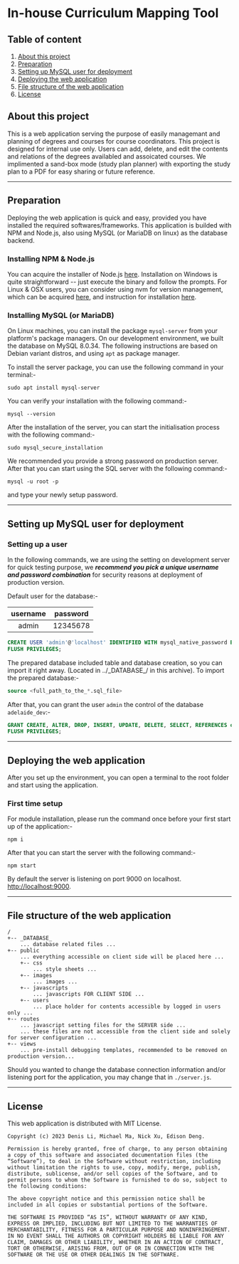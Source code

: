 # In-house Curriculum Mapping Tool

## Table of content

1. [About this project](#about)
2. [Preparation](#preparation)
3. [Setting up MySQL user for deployment](#setting-up-mysql-user-for-deployment)
4. [Deploying the web application](#deploying-the-web-application)
5. [File structure of the web application](#file-structure-of-the-web-application)
6. [License](#license)

## About this project <a name="about"></a>

This is a web application serving the purpose of easily managemant and planning of degrees and courses for course coordinators.
This project is designed for internal use only.
Users can add, delete, and edit the contents and relations of the degrees availabled and assoicated courses.
We implimented a sand-box mode (study plan planner) with exporting the study plan to a PDF for easy sharing or future reference.

---

## Preparation

Deploying the web application is quick and easy, provided you have installed the required softwares/frameworks.
This application is builded with NPM and Node.js, also using MySQL (or MariaDB on linux) as the database backend.

### Installing NPM & Node.js

You can acquire the installer of Node.js [here](https://nodejs.org/en/download). Installation on Windows is quite straightforward -- just execute the binary and follow the prompts. For Linux & OSX users, you can consider using nvm for version management, which can be acquired [here](https://github.com/nvm-sh/nvm), and instruction for installation [here](https://github.com/nvm-sh/nvm#installing-and-updating).

### Installing MySQL (or MariaDB)

On Linux machines, you can install the package `mysql-server` from your platform's package managers. On our development environment, we built the database on MySQL 8.0.34. The following instructions are based on Debian variant distros, and using `apt` as package manager.

To install the server package, you can use the following command in your terminal:-

```text
sudo apt install mysql-server
```

You can verify your installation with the following command:-

```text
mysql --version
```

After the installation of the server, you can start the initialisation process with the following command:-

```text
sudo mysql_secure_installation
```

We recommended you provide a strong password on production server.
After that you can start using the SQL server with the following command:-

```text
mysql -u root -p
```

and type your newly setup password.

---

## Setting up MySQL user for deployment

### Setting up a user

In the following commands, we are using the setting on development server for quick testing purpose, we ***recommend you pick a unique username and password combination*** for security reasons at deployment of production version.

Default user for the database:-

 | username | password |
 |:---:|:---:|
 | admin | 12345678 |

```sql
CREATE USER 'admin'@'localhost' IDENTIFIED WITH mysql_native_password BY '12345678';
FLUSH PRIVILEGES;
```

The prepared database included table and database creation, so you can import it right away. (Located in ../\_DATABASE_/ in this archive).
To import the prepared database:-

```sql
source <full_path_to_the_*.sql_file>
```

After that, you can grant the user `admin` the control of the database `adelaide_dev`:-

```sql
GRANT CREATE, ALTER, DROP, INSERT, UPDATE, DELETE, SELECT, REFERENCES on adelaide_dev.* TO 'admin'@'localhost' WITH GRANT OPTION;
FLUSH PRIVILEGES;
```

---

## Deploying the web application

After you set up the environment, you can open a terminal to the root folder and start using the application.

### First time setup

For module installation, please run the command once before your first start up of the application:-

```text
npm i
```

After that you can start the server with the following command:-

```text
npm start
```

By default the server is listening on port 9000 on localhost. [http://localhost:9000](http://localhost:9000).

---

## File structure of the web application

```text
/
+-- _DATABASE_
    ... database related files ...
+-- public
    ... everything accessible on client side will be placed here ...
    +-- css
        ... style sheets ...
    +-- images
        ... images ...
    +-- javascripts
        ... javascripts FOR CLIENT SIDE ...
    +-- users
        ... place holder for contents accessible by logged in users only ...
+-- routes
    ... javascript setting files for the SERVER side ...
    ... these files are not accessible from the client side and solely for server configuration ...
+-- views
    ... pre-install debugging templates, recommended to be removed on production version...
```

Should you wanted to change the database connection information and/or listening port for the application, you may change that in `./server.js`.

---
## License

This web application is distributed with MIT License.
``` text
Copyright (c) 2023 Denis Li, Michael Ma, Nick Xu, Edison Deng.

Permission is hereby granted, free of charge, to any person obtaining a copy of this software and associated documentation files (the “Software”), to deal in the Software without restriction, including without limitation the rights to use, copy, modify, merge, publish, distribute, sublicense, and/or sell copies of the Software, and to permit persons to whom the Software is furnished to do so, subject to the following conditions:

The above copyright notice and this permission notice shall be included in all copies or substantial portions of the Software.

THE SOFTWARE IS PROVIDED “AS IS”, WITHOUT WARRANTY OF ANY KIND, EXPRESS OR IMPLIED, INCLUDING BUT NOT LIMITED TO THE WARRANTIES OF MERCHANTABILITY, FITNESS FOR A PARTICULAR PURPOSE AND NONINFRINGEMENT. IN NO EVENT SHALL THE AUTHORS OR COPYRIGHT HOLDERS BE LIABLE FOR ANY CLAIM, DAMAGES OR OTHER LIABILITY, WHETHER IN AN ACTION OF CONTRACT, TORT OR OTHERWISE, ARISING FROM, OUT OF OR IN CONNECTION WITH THE SOFTWARE OR THE USE OR OTHER DEALINGS IN THE SOFTWARE.
```
